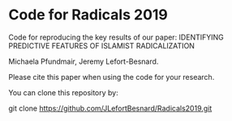 # Code for Radicals 2019

Code for reproducing the key results of our paper: IDENTIFYING PREDICTIVE FEATURES OF ISLAMIST RADICALIZATION

Michaela Pfundmair, Jeremy Lefort-Besnard.

Please cite this paper when using the code for your research.

You can clone this repository by:

git clone https://github.com/JLefortBesnard/Radicals2019.git



